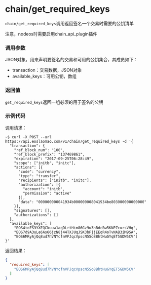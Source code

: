 # chain/get_required_keys

`chain/get_required_keys`调用返回签名一个交易时需要的公钥清单

注意，nodeos时需要启用chain_api_plugin插件

### 调用参数
JSON对象，用来声明要签名的交易和可用的公钥集合，其成员如下：

- transaction：交易数据，JSON对象
- available_keys：可用公钥，数组

### 返回值
`get_required_keys`返回一组必须的用于签名的公钥

### 示例代码
调用请求：
```shell
~$ curl -X POST --url https://api.eoslaomao.com/v1/chain/get_required_keys -d '{
  "transaction": {
    "ref_block_num": "100",
    "ref_block_prefix": "137469861",
    "expiration": "2017-09-25T06:28:49",
    "scope": ["initb", "initc"],
    "actions": [{
      "code": "currency",
      "type": "transfer",
      "recipients": ["initb", "initc"],
      "authorization": [{
        "account": "initb",
        "permission": "active"
      }],
      "data": "000000000041934b000000008041934be803000000000000"
    }],
    "signatures": [],
    "authorizations": []
  },
  "available_keys": [
    "EOS4toFS3YXEQCkuuw1aqDLrtHim86Gz9u3hBdcBw5KNPZcursVHq",
    "EOS7d9A3uLe6As66jzN8j44TXJUqJSK3bFjjEEqR4oTvNAB3iM9SA",
    "EOS6MRyAjQq8ud7hVNYcfnVPJqcVpscN5So8BhtHuGYqET5GDW5CV"]
}'
```

返回结果：
```json
{
  "required_keys": [
    "EOS6MRyAjQq8ud7hVNYcfnVPJqcVpscN5So8BhtHuGYqET5GDW5CV"
  ]
}
```
